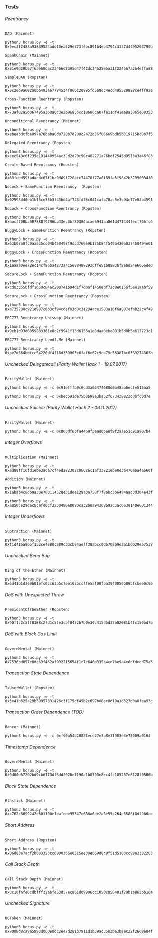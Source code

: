 ### Tests

###### Reentrancy

```
DAO (Mainnet)

python3 horus.py -e -t 0x0ec3f2488a93839524add10ea229e773f6bc891b4eb4794c3337d4495263790b
```

```
SpankChain (Mainnet)

python3 horus.py -e -t 0x21e9d20b57f6ae60dac23466c8395d47f42dc24628e5a31f224567a2b4effa88
```

```
SimpleDAO (Ropsten)

python3 horus.py -e -t 0x0c2eb9a602a0b6493a67784534f066c20895fd5b8dc4ecd495520888ce4ff92e
```

```
Cross-Function Reentrancy (Ropsten)

python3 horus.py -e -t 0x73af82a5b067495a368a0c3e2b96936cc18680ca07fe11df41ea8a3865e08353
```

```
Unconditional Reentrancy (Mainnet)

python3 horus.py -e -t 0xebeabdcfbe897a78baba0d0720b7d208c2472d36f06669bdb5b319715bc0b7f5
```

```
Delegated Reentrancy (Ropsten)

python3 horus.py -e -t 0xeec548c6f235e191440954ac32d2d20c90c482271a76bdf2545d9513a3a46f83
```

```
Create-Based Reentrancy (Ropsten)

python3 horus.py -e -t 0x69feed59fadaedc67f1ba9d09f720ecc74470f77a0f89fa5f9842b32990034f0
```

```
NoLock + SameFunction Reentrancy  (Ropsten)

python3 horus.py -e -t 0x02593d40eb1b13ce35b3f43bd4af743fd75c041cafb70ac5e3c94e77e08b4591
```

```
NoLock + CrossFunction Reentrancy (Ropsten)

python3 horus.py -e -t 0xaacf700ba687888f9796bb33ec3bf80380acae5941aa861d471444fecf766fc6
```

```
BuggyLock + SameFunction Reentrancy (Ropsten)

python3 horus.py -e -t 0x63b07a8fc9aa635cc04b450497f9dcd76059b175b84f549a420a0374b0494e01
```

```
BuggyLock + CrossFunction Reentrancy (Ropsten)

python3 horus.py -e -t 0x1aaaa0ee72ec14cf86ba4273a415e88498293dffe51b8883bf8ebd24e6066de0
```

```
SecureLock + SameFunction Reentrancy (Ropsten)

python3 horus.py -e -t  0xcd03355bfdf1650c846c200741b94d1f7d0af1450ebf72c8e0156f5ee1aabf59
```

```
SecureLock + CrossFunction Reentrancy (Ropsten)

python3 horus.py -e -t 0xa735288c921e987c6b3cf94cdef03d8c31284ace1583a16f6a887efab22c4f49
```

```
ERC777 Reentrancy Uniswap (Mainnet)

python3 horus.py -e -t 0x9cb1d93d6859883361e8c2f9941f13d6156a1e8daa0ebe801b5d0b5a612723c1
```

```
ERC777 Reentrancy Lendf.Me (Mainnet)

python3 horus.py -e -t 0xae7d664bdfcc54220df4f18d339005c6faf6e62c9ca79c56387bc0389274363b
```

###### Unchecked Delegatecall (Parity Wallet Hack 1 - 19.07.2017)

```
ParityWallet (Mainnet)

python3 horus.py -e -c 0x91efffb9c6cd3a66474688d0a48aa6ecfe515aa5

python3 horus.py -e -c 0xbec591de75b8699a3ba52f073428822d0bfc0d7e
```
###### Unchecked Suicide (Parity Wallet Hack 2 - 06.11.2017)

```
ParityWallet (Mainnet)

python3 horus.py -e -c 0x863df6bfa4469f3ead0be8f9f2aae51c91a907b4
```

###### Integer Overflows

```
Multiplication (Mainnet)

python3 horus.py -e -t 0xad89ff16fd1ebe3a0a7cf4ed282302c06626c1af33221ebe0d3a470aba4a660f
```

```
Addition (Mainnet)

python3 horus.py -e -t 0x1abab4c8db9a30e703114528e31dee129a3a758f7f8abc3b6494aad3d304e43f

python3 horus.py -e -t 0xa850ce29dac8cefd0cf3250486a8080ca32b0a94308b9ac3ac6639140e601344
```

###### Integer Underflows

```
Subtraction (Mainnet)

python3 horus.py -e -t 0xf1d416a865f152ce4680ca89c33cb84aeff38abcc0d6708b9e2a1b6029e57537
```

###### Unchecked Send Bug

```
King of the Ether (Mainnet)

python3 horus.py -e -t 0x6d41b1d3e9b01efc0cc63b5c7ee162bccffe5af00fba3940850b09bfcbee0c9e
```

###### DoS with Unexpected Throw

```
PresidentOfTheEther (Ropsten)

python3 horus.py -e -t 0x90f1c2c5ff8188c27d1c5fe3cbf0472b7b0e30c415d5d37e02081b4fc150bd7b
```

###### DoS with Block Gas Limit

```
GovernMental (Mainnet)

python3 horus.py -e -t 0x7536bd057e8de69f462af9922f5654f1c7e640d335a4ed7be9a4e0dfdeed75a5
```

###### Transaction State Dependence

```
TxUserWallet (Ropsten)

python3 horus.py -e -t 0x3e41b625a29b59957831426c3f175df45b2c692b08ec8d19a1d327d0a0fea93c
```

###### Transaction Order Dependence (TOD)

```
Bancor (Mainnet)

python3 horus.py -e -c 0xf90a54b20881ece27e3a8e31903e3e75009a0164
```

###### Timestamp Dependence

```
GovernMental (Mainnet)

python3 horus.py -e -t 0x0d80d67202bd9cb6773df8dd2020e7190a1b0793e8ec4fc105257e8128f0506b
```

###### Block State Dependence

```
Ethstick (Mainnet)

python3 horus.py -e -t 0xc762c8699242e501100e1eafeee95347c686a6ee2a0e55c264e3588f8df966cc
```

###### Short Address

```
Short Address (Ropsten)

python3 horus.py -e -t 0x06d83a7acf2b683323cc6900365e8515ee39e669d8c8f51d5183cc99a2382203
```

###### Call Stack Depth

```
Call Stack Depth (Mainnet)

python3 horus.py -e -t 0x0c10fafe0cdbfff32abfe53d57ec861d09986cc1050c850481f79b1a862bb10a
```

###### Unchecked Signature

```
UGToken (Mainnet)

python3 horus.py -e -t 0x9008d8ca9a5993d060e0dc2ee7d281b7911d1b39ac3503ba3b8ec22f26d8e04f
```
